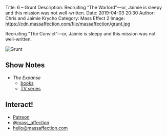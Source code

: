 Title: 6 – Grunt
Description: Recruiting “The Warlord”—or, Jaimie is sleepy and this mission was not well-written.
Date: 2019-04-03 20:30
Author: Chris and Jaimie Krycho
Category: Mass Effect 2
Image: https://cdn.massaffection.com/file/massaffection/grunt.jpg

Recruiting “The Convict”—or, Jaimie is sleepy and this mission was not well-written.

![Grunt](https://cdn.massaffection.com/file/massaffection/grunt.jpg)

## Show Notes

- <cite>The Expanse</cite>
    - [books](https://www.orbitbooks.net/expanse-books-james-s-a-corey/)
    - [TV series](https://www.syfy.com/theexpanse)

## Interact!

- [Patreon](https://www.patreon.com/massaffection)
- [@mass_affection](https://twitter.com/mass_affection)
- [hello@massaffection.com](mailto:hello@massaffection.com)
